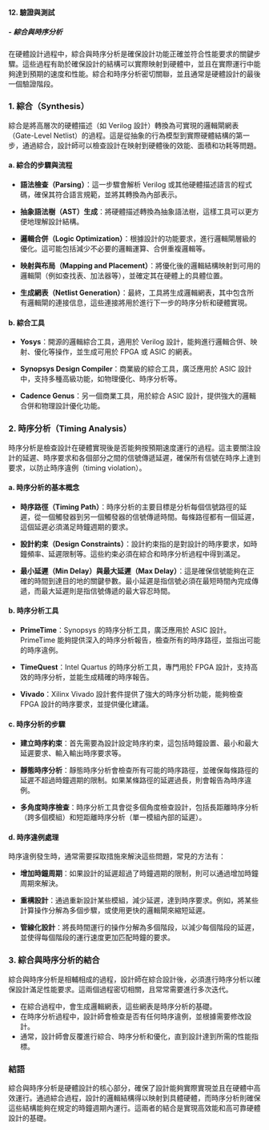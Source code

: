 #### 12. **驗證與測試**
##### - **綜合與時序分析**

在硬體設計過程中，綜合與時序分析是確保設計功能正確並符合性能要求的關鍵步驟。這些過程有助於確保設計的結構可以實際映射到硬體中，並且在實際運行中能夠達到預期的速度和性能。綜合和時序分析密切關聯，並且通常是硬體設計的最後一個驗證階段。

### 1. **綜合（Synthesis）**

綜合是將高層次的硬體描述（如 Verilog 設計）轉換為可實現的邏輯閘網表（Gate-Level Netlist）的過程。這是從抽象的行為模型到實際硬體結構的第一步，通過綜合，設計師可以檢查設計在映射到硬體後的效能、面積和功耗等問題。

#### a. **綜合的步驟與流程**

- **語法檢查（Parsing）**：這一步驟會解析 Verilog 或其他硬體描述語言的程式碼，確保其符合語言規範，並將其轉換為內部表示。
  
- **抽象語法樹（AST）生成**：將硬體描述轉換為抽象語法樹，這樣工具可以更方便地理解設計結構。

- **邏輯合併（Logic Optimization）**：根據設計的功能要求，進行邏輯閘層級的優化。這可能包括減少不必要的邏輯運算、合併重複邏輯等。

- **映射與布局（Mapping and Placement）**：將優化後的邏輯結構映射到可用的邏輯閘（例如查找表、加法器等），並確定其在硬體上的具體位置。

- **生成網表（Netlist Generation）**：最終，工具將生成邏輯網表，其中包含所有邏輯閘的連接信息，這些連接將用於進行下一步的時序分析和硬體實現。

#### b. **綜合工具**

- **Yosys**：開源的邏輯綜合工具，適用於 Verilog 設計，能夠進行邏輯合併、映射、優化等操作，並生成可用於 FPGA 或 ASIC 的網表。
  
- **Synopsys Design Compiler**：商業級的綜合工具，廣泛應用於 ASIC 設計中，支持多種高級功能，如物理優化、時序分析等。

- **Cadence Genus**：另一個商業工具，用於綜合 ASIC 設計，提供強大的邏輯合併和物理設計優化功能。

### 2. **時序分析（Timing Analysis）**

時序分析是檢查設計在硬體實現後是否能夠按預期速度運行的過程。這主要關注設計的延遲、時序要求和各個部分之間的信號傳遞延遲，確保所有信號在時序上達到要求，以防止時序違例（timing violation）。

#### a. **時序分析的基本概念**

- **時序路徑（Timing Path）**：時序分析的主要目標是分析每個信號路徑的延遲，從一個觸發器到另一個觸發器的信號傳遞時間。每條路徑都有一個延遲，這個延遲必須滿足時鐘週期的要求。
  
- **設計約束（Design Constraints）**：設計約束指的是對設計的時序要求，如時鐘頻率、延遲限制等。這些約束必須在綜合和時序分析過程中得到滿足。

- **最小延遲（Min Delay）與最大延遲（Max Delay）**：這是確保信號能夠在正確的時間到達目的地的關鍵參數。最小延遲是指信號必須在最短時間內完成傳遞，而最大延遲則是指信號傳遞的最大容忍時間。

#### b. **時序分析工具**

- **PrimeTime**：Synopsys 的時序分析工具，廣泛應用於 ASIC 設計。PrimeTime 能夠提供深入的時序分析報告，檢查所有的時序路徑，並指出可能的時序違例。

- **TimeQuest**：Intel Quartus 的時序分析工具，專門用於 FPGA 設計，支持高效的時序分析，並能生成精確的時序報告。

- **Vivado**：Xilinx Vivado 設計套件提供了強大的時序分析功能，能夠檢查 FPGA 設計的時序要求，並提供優化建議。

#### c. **時序分析的步驟**

- **建立時序約束**：首先需要為設計設定時序約束，這包括時鐘設置、最小和最大延遲要求、輸入輸出時序要求等。
  
- **靜態時序分析**：靜態時序分析會檢查所有可能的時序路徑，並確保每條路徑的延遲不超過時鐘週期的限制。如果某條路徑的延遲過長，則會報告為時序違例。

- **多角度時序檢查**：時序分析工具會從多個角度檢查設計，包括長距離時序分析（跨多個模組）和短距離時序分析（單一模組內部的延遲）。

#### d. **時序違例處理**

時序違例發生時，通常需要採取措施來解決這些問題，常見的方法有：

- **增加時鐘周期**：如果設計的延遲超過了時鐘週期的限制，則可以通過增加時鐘周期來解決。
  
- **重構設計**：通過重新設計某些模組，減少延遲，達到時序要求。例如，將某些計算操作分解為多個步驟，或使用更快的邏輯閘來縮短延遲。

- **管線化設計**：將長時間運行的操作分解為多個階段，以減少每個階段的延遲，並使得每個階段的運行速度更加匹配時鐘的要求。

### 3. **綜合與時序分析的結合**

綜合與時序分析是相輔相成的過程，設計師在綜合設計後，必須進行時序分析以確保設計滿足性能要求。這兩個過程密切相關，且常常需要進行多次迭代。

- 在綜合過程中，會生成邏輯網表，這些網表是時序分析的基礎。
- 在時序分析過程中，設計師會檢查是否有任何時序違例，並根據需要修改設計。
- 通常，設計師會反覆進行綜合、時序分析和優化，直到設計達到所需的性能指標。

### 結語

綜合與時序分析是硬體設計的核心部分，確保了設計能夠實際實現並且在硬體中高效運行。通過綜合過程，設計的邏輯結構得以映射到具體硬體，而時序分析則確保這些結構能夠在規定的時鐘週期內運行。這兩者的結合是實現高效能和高可靠硬體設計的基礎。